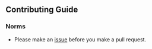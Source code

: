 ## Contributing Guide

### Norms

- Please make an [issue](https://github.com/JakeRoggenbuck/regolith/issues) before you make a pull request.
